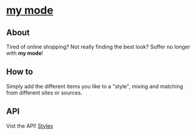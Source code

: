 # [my mode](https://my-mode.herokuapp.com)

## About
Tired of online shopping? 
Not really finding the best look? 
Suffer no longer with __my mode__!

## How to
Simply add the different items you like to a "style", mixing and matching from different sites or sources.

## API
Vist the API!
[Styles](https://www.my-mode.cc/api/v1/styles)

